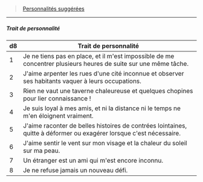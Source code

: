 ﻿---
!PersonalityTraitItem
Table: >+
  |d8|Trait de personnalité|

  |---|---|

  |1|Je ne tiens pas en place, et il m'est impossible <!--br-->de me concentrer plusieurs heures de suite sur <!--br-->une même tâche.|

  |2|J'aime arpenter les rues d'une cité inconnue <!--br-->et observer ses habitants vaquer à leurs <!--br-->occupations.|

  |3|Rien ne vaut une taverne chaleureuse et <!--br-->quelques chopines pour lier connaissance !|

  |4|Je suis loyal à mes amis, et ni la distance ni le <!--br-->temps ne m'en éloignent vraiment.|

  |5|J'aime raconter de belles histoires de contrées <!--br-->lointaines, quitte à déformer ou exagérer <!--br-->lorsque c'est nécessaire.|

  |6|J'aime sentir le vent sur mon visage et la <!--br-->chaleur du soleil sur ma peau.|

  |7|Un étranger est un ami qui m'est encore <!--br-->inconnu.|

  |8|Je ne refuse jamais un nouveau défi.|

Id: background_explorateur_hd.md#trait-de-personnalité
ParentLink: background_explorateur_hd.md#personnalités-suggérées
Name: Trait de personnalité
ParentName: Personnalités suggérées
NameLevel: 5
Attributes:
  Name: Trait de personnalité
  Markdown: >+
    ##### <!--Name-->Trait de personnalité<!--/Name-->


    |d8|Trait de personnalité|

    |---|---|

    |1|Je ne tiens pas en place, et il m'est impossible <!--br-->de me concentrer plusieurs heures de suite sur <!--br-->une même tâche.|

    |2|J'aime arpenter les rues d'une cité inconnue <!--br-->et observer ses habitants vaquer à leurs <!--br-->occupations.|

    |3|Rien ne vaut une taverne chaleureuse et <!--br-->quelques chopines pour lier connaissance !|

    |4|Je suis loyal à mes amis, et ni la distance ni le <!--br-->temps ne m'en éloignent vraiment.|

    |5|J'aime raconter de belles histoires de contrées <!--br-->lointaines, quitte à déformer ou exagérer <!--br-->lorsque c'est nécessaire.|

    |6|J'aime sentir le vent sur mon visage et la <!--br-->chaleur du soleil sur ma peau.|

    |7|Un étranger est un ami qui m'est encore <!--br-->inconnu.|

    |8|Je ne refuse jamais un nouveau défi.|

  Table: >+
    |d8|Trait de personnalité|

    |---|---|

    |1|Je ne tiens pas en place, et il m'est impossible <!--br-->de me concentrer plusieurs heures de suite sur <!--br-->une même tâche.|

    |2|J'aime arpenter les rues d'une cité inconnue <!--br-->et observer ses habitants vaquer à leurs <!--br-->occupations.|

    |3|Rien ne vaut une taverne chaleureuse et <!--br-->quelques chopines pour lier connaissance !|

    |4|Je suis loyal à mes amis, et ni la distance ni le <!--br-->temps ne m'en éloignent vraiment.|

    |5|J'aime raconter de belles histoires de contrées <!--br-->lointaines, quitte à déformer ou exagérer <!--br-->lorsque c'est nécessaire.|

    |6|J'aime sentir le vent sur mon visage et la <!--br-->chaleur du soleil sur ma peau.|

    |7|Un étranger est un ami qui m'est encore <!--br-->inconnu.|

    |8|Je ne refuse jamais un nouveau défi.|

AttributesDictionary: >+
  Name: Trait de personnalité

  Markdown: >+

    ##### <!--Name-->Trait de personnalité<!--/Name-->





    |d8|Trait de personnalité|



    |---|---|



    |1|Je ne tiens pas en place, et il m'est impossible <!--br-->de me concentrer plusieurs heures de suite sur <!--br-->une même tâche.|



    |2|J'aime arpenter les rues d'une cité inconnue <!--br-->et observer ses habitants vaquer à leurs <!--br-->occupations.|



    |3|Rien ne vaut une taverne chaleureuse et <!--br-->quelques chopines pour lier connaissance !|



    |4|Je suis loyal à mes amis, et ni la distance ni le <!--br-->temps ne m'en éloignent vraiment.|



    |5|J'aime raconter de belles histoires de contrées <!--br-->lointaines, quitte à déformer ou exagérer <!--br-->lorsque c'est nécessaire.|



    |6|J'aime sentir le vent sur mon visage et la <!--br-->chaleur du soleil sur ma peau.|



    |7|Un étranger est un ami qui m'est encore <!--br-->inconnu.|



    |8|Je ne refuse jamais un nouveau défi.|



  Table: >+

    |d8|Trait de personnalité|



    |---|---|



    |1|Je ne tiens pas en place, et il m'est impossible <!--br-->de me concentrer plusieurs heures de suite sur <!--br-->une même tâche.|



    |2|J'aime arpenter les rues d'une cité inconnue <!--br-->et observer ses habitants vaquer à leurs <!--br-->occupations.|



    |3|Rien ne vaut une taverne chaleureuse et <!--br-->quelques chopines pour lier connaissance !|



    |4|Je suis loyal à mes amis, et ni la distance ni le <!--br-->temps ne m'en éloignent vraiment.|



    |5|J'aime raconter de belles histoires de contrées <!--br-->lointaines, quitte à déformer ou exagérer <!--br-->lorsque c'est nécessaire.|



    |6|J'aime sentir le vent sur mon visage et la <!--br-->chaleur du soleil sur ma peau.|



    |7|Un étranger est un ami qui m'est encore <!--br-->inconnu.|



    |8|Je ne refuse jamais un nouveau défi.|



---
> [Personnalités suggérées](hd_background_explorateur_personnalites_suggerees.md)

---

##### Trait de personnalité

|d8|Trait de personnalité|
|---|---|
|1|Je ne tiens pas en place, et il m'est impossible de me concentrer plusieurs heures de suite sur une même tâche.|
|2|J'aime arpenter les rues d'une cité inconnue et observer ses habitants vaquer à leurs occupations.|
|3|Rien ne vaut une taverne chaleureuse et quelques chopines pour lier connaissance !|
|4|Je suis loyal à mes amis, et ni la distance ni le temps ne m'en éloignent vraiment.|
|5|J'aime raconter de belles histoires de contrées lointaines, quitte à déformer ou exagérer lorsque c'est nécessaire.|
|6|J'aime sentir le vent sur mon visage et la chaleur du soleil sur ma peau.|
|7|Un étranger est un ami qui m'est encore inconnu.|
|8|Je ne refuse jamais un nouveau défi.|

